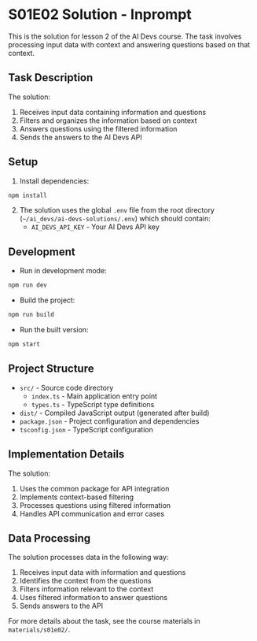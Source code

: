# S01E02 Solution - Inprompt

This is the solution for lesson 2 of the AI Devs course. The task involves processing input data with context and answering questions based on that context.

## Task Description

The solution:
1. Receives input data containing information and questions
2. Filters and organizes the information based on context
3. Answers questions using the filtered information
4. Sends the answers to the AI Devs API

## Setup

1. Install dependencies:
```bash
npm install
```

2. The solution uses the global `.env` file from the root directory (`~/ai_devs/ai-devs-solutions/.env`) which should contain:
   - `AI_DEVS_API_KEY` - Your AI Devs API key

## Development

- Run in development mode:
```bash
npm run dev
```

- Build the project:
```bash
npm run build
```

- Run the built version:
```bash
npm start
```

## Project Structure

- `src/` - Source code directory
  - `index.ts` - Main application entry point
  - `types.ts` - TypeScript type definitions
- `dist/` - Compiled JavaScript output (generated after build)
- `package.json` - Project configuration and dependencies
- `tsconfig.json` - TypeScript configuration

## Implementation Details

The solution:
1. Uses the common package for API integration
2. Implements context-based filtering
3. Processes questions using filtered information
4. Handles API communication and error cases

## Data Processing

The solution processes data in the following way:
1. Receives input data with information and questions
2. Identifies the context from the questions
3. Filters information relevant to the context
4. Uses filtered information to answer questions
5. Sends answers to the API

For more details about the task, see the course materials in `materials/s01e02/`. 